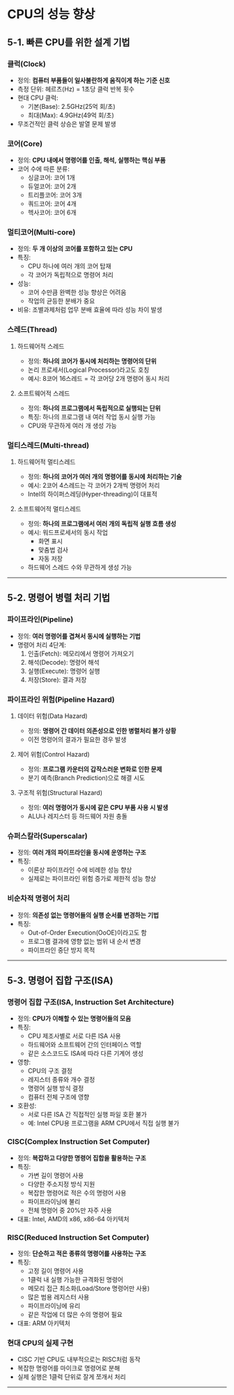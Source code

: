 # CPU의 성능 향상

## 5-1. 빠른 CPU를 위한 설계 기법

### 클럭(Clock)

- 정의: **컴퓨터 부품들이 일사불란하게 움직이게 하는 기준 신호**
- 측정 단위: 헤르츠(Hz) = 1초당 클럭 반복 횟수
- 현대 CPU 클럭:
  - 기본(Base): 2.5GHz(25억 회/초)
  - 최대(Max): 4.9GHz(49억 회/초)
- 무조건적인 클럭 상승은 발열 문제 발생

### 코어(Core)

- 정의: **CPU 내에서 명령어를 인출, 해석, 실행하는 핵심 부품**
- 코어 수에 따른 분류:
  - 싱글코어: 코어 1개
  - 듀얼코어: 코어 2개
  - 트리플코어: 코어 3개
  - 쿼드코어: 코어 4개
  - 헥사코어: 코어 6개

### 멀티코어(Multi-core)

- 정의: **두 개 이상의 코어를 포함하고 있는 CPU**
- 특징:
  - CPU 하나에 여러 개의 코어 탑재
  - 각 코어가 독립적으로 명령어 처리
- 성능:
  - 코어 수만큼 완벽한 성능 향상은 어려움
  - 작업의 균등한 분배가 중요
- 비유: 조별과제처럼 업무 분배 효율에 따라 성능 차이 발생

### 스레드(Thread)

1. 하드웨어적 스레드
   
   - 정의: **하나의 코어가 동시에 처리하는 명령어의 단위**
   - 논리 프로세서(Logical Processor)라고도 호칭
   - 예시: 8코어 16스레드 = 각 코어당 2개 명령어 동시 처리

2. 소프트웨어적 스레드
   
   - 정의: **하나의 프로그램에서 독립적으로 실행되는 단위**
   - 특징: 하나의 프로그램 내 여러 작업 동시 실행 가능
   - CPU와 무관하게 여러 개 생성 가능

### 멀티스레드(Multi-thread)

1. 하드웨어적 멀티스레드
   
   - 정의: **하나의 코어가 여러 개의 명령어를 동시에 처리하는 기술**
   - 예시: 2코어 4스레드는 각 코어가 2개씩 명령어 처리
   - Intel의 하이퍼스레딩(Hyper-threading)이 대표적

2. 소프트웨어적 멀티스레드
   
   - 정의: **하나의 프로그램에서 여러 개의 독립적 실행 흐름 생성**
   - 예시: 워드프로세서의 동시 작업
     - 화면 표시
     - 맞춤법 검사
     - 자동 저장
   - 하드웨어 스레드 수와 무관하게 생성 가능

---

## 5-2. 명령어 병렬 처리 기법

### 파이프라인(Pipeline)

- 정의: **여러 명령어를 겹쳐서 동시에 실행하는 기법**
- 명령어 처리 4단계:
  1. 인출(Fetch): 메모리에서 명령어 가져오기
  2. 해석(Decode): 명령어 해석
  3. 실행(Execute): 명령어 실행
  4. 저장(Store): 결과 저장

### 파이프라인 위험(Pipeline Hazard)

1. 데이터 위험(Data Hazard)
   
   - 정의: **명령어 간 데이터 의존성으로 인한 병렬처리 불가 상황**
   - 이전 명령어의 결과가 필요한 경우 발생

2. 제어 위험(Control Hazard)
   
   - 정의: **프로그램 카운터의 갑작스러운 변화로 인한 문제**
   - 분기 예측(Branch Prediction)으로 해결 시도

3. 구조적 위험(Structural Hazard)
   
   - 정의: **여러 명령어가 동시에 같은 CPU 부품 사용 시 발생**
   - ALU나 레지스터 등 하드웨어 자원 충돌

### 슈퍼스칼라(Superscalar)

- 정의: **여러 개의 파이프라인을 동시에 운영하는 구조**
- 특징:
  - 이론상 파이프라인 수에 비례한 성능 향상
  - 실제로는 파이프라인 위험 증가로 제한적 성능 향상

### 비순차적 명령어 처리

- 정의: **의존성 없는 명령어들의 실행 순서를 변경하는 기법**
- 특징:
  - Out-of-Order Execution(OoOE)이라고도 함
  - 프로그램 결과에 영향 없는 범위 내 순서 변경
  - 파이프라인 중단 방지 목적

---

## 5-3. 명령어 집합 구조(ISA)

### 명령어 집합 구조(ISA, Instruction Set Architecture)

- 정의: **CPU가 이해할 수 있는 명령어들의 모음**
- 특징:
  - CPU 제조사별로 서로 다른 ISA 사용
  - 하드웨어와 소프트웨어 간의 인터페이스 역할
  - 같은 소스코드도 ISA에 따라 다른 기계어 생성
- 영향:
  - CPU의 구조 결정
  - 레지스터 종류와 개수 결정
  - 명령어 실행 방식 결정
  - 컴퓨터 전체 구조에 영향
- 호환성:
  - 서로 다른 ISA 간 직접적인 실행 파일 호환 불가
  - 예: Intel CPU용 프로그램을 ARM CPU에서 직접 실행 불가

### CISC(Complex Instruction Set Computer)

- 정의: **복잡하고 다양한 명령어 집합을 활용하는 구조**
- 특징:
  - 가변 길이 명령어 사용
  - 다양한 주소지정 방식 지원
  - 복잡한 명령어로 적은 수의 명령어 사용
  - 파이프라이닝에 불리
  - 전체 명령어 중 20%만 자주 사용
- 대표: Intel, AMD의 x86, x86-64 아키텍처

### RISC(Reduced Instruction Set Computer)

- 정의: **단순하고 적은 종류의 명령어를 사용하는 구조**
- 특징:
  - 고정 길이 명령어 사용
  - 1클럭 내 실행 가능한 규격화된 명령어
  - 메모리 접근 최소화(Load/Store 명령어만 사용)
  - 많은 범용 레지스터 사용
  - 파이프라이닝에 유리
  - 같은 작업에 더 많은 수의 명령어 필요
- 대표: ARM 아키텍처

### 현대 CPU의 실제 구현

- CISC 기반 CPU도 내부적으로는 RISC처럼 동작
- 복잡한 명령어를 마이크로 명령어로 분해
- 실제 실행은 1클럭 단위로 잘게 쪼개서 처리

---
